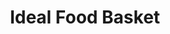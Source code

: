 ---
title: "Ideal Food Basket"
url: /brooklyn/ideal-food-basket-church-avenue/
shop: supermarket
---